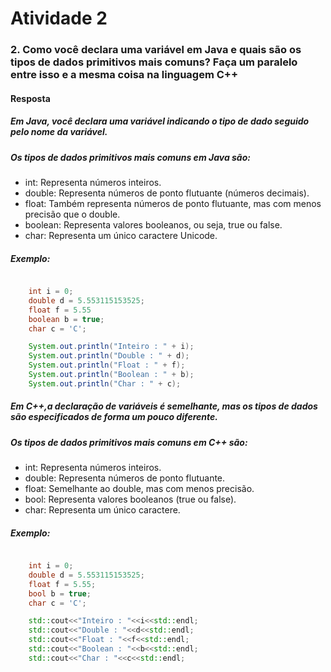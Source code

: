 # Atividade 2

### 2. Como você declara uma variável em Java e quais são os tipos de dados primitivos mais comuns? Faça um paralelo entre isso e a mesma coisa na linguagem C++

#### Resposta

##### Em Java, você declara uma variável indicando o tipo de dado seguido pelo nome da variável.

##### Os tipos de dados primitivos mais comuns em Java são:

- int: Representa números inteiros.
- double: Representa números de ponto flutuante (números decimais).
- float: Também representa números de ponto flutuante, mas com menos precisão que o double.
- boolean: Representa valores booleanos, ou seja, true ou false.
- char: Representa um único caractere Unicode.

##### Exemplo:

~~~java

    int i = 0;
    double d = 5.553115153525;
    float f = 5.55
    boolean b = true;
    char c = 'C';

    System.out.println("Inteiro : " + i);
    System.out.println("Double : " + d);
    System.out.println("Float : " + f);
    System.out.println("Boolean : " + b);
    System.out.println("Char : " + c);

~~~

##### Em C++,a declaração de variáveis é semelhante, mas os tipos de dados são especificados de forma um pouco diferente.

##### Os tipos de dados primitivos mais comuns em C++ são:

- int: Representa números inteiros.
- double: Representa números de ponto flutuante.
- float: Semelhante ao double, mas com menos precisão.
- bool: Representa valores booleanos (true ou false).
- char: Representa um único caractere.

##### Exemplo:

~~~c++

    int i = 0;
    double d = 5.553115153525;
    float f = 5.55;
    bool b = true;
    char c = 'C';

    std::cout<<"Inteiro : "<<i<<std::endl;
    std::cout<<"Double : "<<d<<std::endl;
    std::cout<<"Float : "<<f<<std::endl;
    std::cout<<"Boolean : "<<b<<std::endl;
    std::cout<<"Char : "<<c<<std::endl;

~~~
